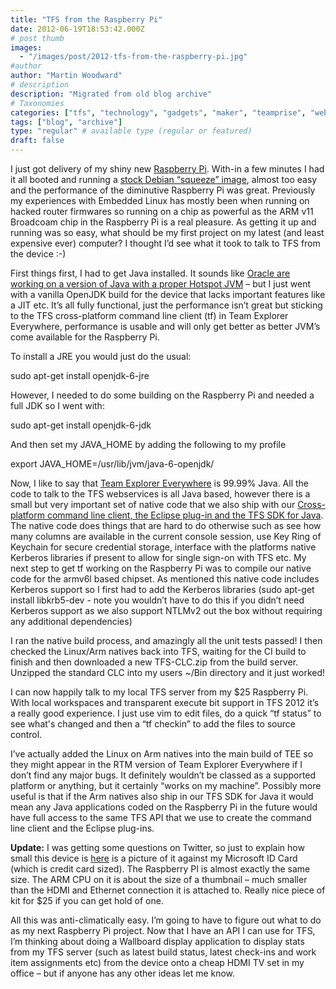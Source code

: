 ```yaml
---
title: "TFS from the Raspberry Pi"
date: 2012-06-19T18:53:42.000Z
# post thumb
images:
  - "/images/post/2012-tfs-from-the-raspberry-pi.jpg"
#author
author: "Martin Woodward"
# description
description: "Migrated from old blog archive"
# Taxonomies
categories: ["tfs", "technology", "gadgets", "maker", "teamprise", "web", "programming", "personal"]
tags: ["blog", "archive"]
type: "regular" # available type (regular or featured)
draft: false
---
```

I just got delivery of my shiny new [Raspberry Pi](http://www.raspberrypi.org/).  With-in a few minutes I had it all booted and running a [stock Debian “squeeze” image](http://www.raspberrypi.org/downloads), almost too easy and the performance of the diminutive Raspberry Pi was great. Previously my experiences with Embedded Linux has mostly been when running on hacked router firmwares so running on a chip as powerful as the ARM v11 Broadcoam chip in the Raspberry Pi is a real pleasure.  As getting it up and running was so easy, what should be my first project on my latest (and least expensive ever) computer?  I thought I’d see what it took to talk to TFS from the device :-)  

[](http://www.woodwardweb.com/Windows-Live-Writer/TFS-from-the-Raspberry-Pi_FF5C/raspi_2.png)  

First things first, I had to get Java installed.  It sounds like [Oracle are working on a version of Java with a proper Hotspot JVM](https://blogs.oracle.com/speakjava/entry/javafx_on_the_raspberry_pi) – but I just went with a vanilla OpenJDK build for the device that lacks important features like a JIT etc.  It’s all fully functional, just the performance isn’t great but sticking to the TFS cross-platform command line client (tf) in Team Explorer Everywhere, performance is usable and will only get better as better JVM’s come available for the Raspberry Pi.  

To install a JRE you would just do the usual:     

sudo apt-get install openjdk-6-jre   

However, I needed to do some building on the Raspberry Pi and needed a full JDK so I went with:     

sudo apt-get install openjdk-6-jdk   

And then set my JAVA_HOME by adding the following to my profile     

export JAVA_HOME=/usr/lib/jvm/java-6-openjdk/   

Now, I like to say that [Team Explorer Everywhere](http://go.microsoft.com/?linkid=9810483) is 99.99% Java.  All the code to talk to the TFS webservices is all Java based, however there is a small but very important set of native code that we also ship with our [Cross-platform command line client, the Eclipse plug-in and the TFS SDK for Java](http://go.microsoft.com/?linkid=9810483).  The native code does things that are hard to do otherwise such as see how many columns are available in the current console session, use Key Ring of Keychain for secure credential storage, interface with the platforms native Kerberos libraries if present to allow for single sign-on with TFS etc.  My next step to get tf working on the Raspberry Pi was to compile our native code for the armv6l based chipset.  As mentioned this native code includes Kerberos support so I first had to add the Kerberos libraries (sudo apt-get install libkrb5-dev - note you wouldn’t have to do this if you didn’t need Kerberos support as we also support NTLMv2 out the box without requiring any additional dependencies)  

I ran the native build process, and amazingly all the unit tests passed!  I then checked the Linux/Arm natives back into TFS, waiting for the CI build to finish and then downloaded a new TFS-CLC.zip from the build server.  Unzipped the standard CLC into my users ~/Bin directory and it just worked!  

I can now happily talk to my local TFS server from my $25 Raspberry Pi.  With local workspaces and transparent execute bit support in TFS 2012 it’s a really good experience. I just use vim to edit files, do a quick “tf status” to see what's changed and then a “tf checkin” to add the files to source control.  

I’ve actually added the Linux on Arm natives into the main build of TEE so they might appear in the RTM version of Team Explorer Everywhere if I don’t find any major bugs.  It definitely wouldn’t be classed as a supported platform or anything, but it certainly “works on my machine”.  Possibly more useful is that if the Arm natives also ship in our TFS SDK for Java it would mean any Java applications coded on the Raspberry Pi in the future would have full access to the same TFS API that we use to create the command line client and the Eclipse plug-ins.  

**[](http://www.woodwardweb.com/Windows-Live-Writer/TFS-from-the-Raspberry-Pi_FF5C/WP_000861_2.jpg)Update:** I was getting some questions on Twitter, so just to explain how small this device is [here](http://www.woodwardweb.com/Windows-Live-Writer/TFS-from-the-Raspberry-Pi_FF5C/WP_000861_2.jpg) is a picture of it against my Microsoft ID Card (which is credit card sized).  The Raspberry PI is almost exactly the same size.  The ARM CPU on it is about the size of a thumbnail – much smaller than the HDMI and Ethernet connection it is attached to.  Really nice piece of kit for $25 if you can get hold of one.        

All this was anti-climatically easy. I’m going to have to figure out what to do as my next Raspberry Pi project.  Now that I have an API I can use for TFS, I’m thinking about doing a Wallboard display application to display stats from my TFS server (such as latest build status, latest check-ins and work item assignments etc) from the device onto a cheap HDMI TV set in my office – but if anyone has any other ideas let me know.